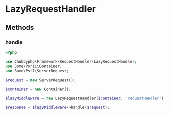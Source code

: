 # LazyRequestHandler

## Methods

### handle

```php
<?php

use Chubbyphp\Framework\RequestHandler\LazyRequestHandler;
use Some\Psr11\Container;
use Some\Psr7\ServerRequest;

$request = new ServerRequest();

$container = new Container();

$lazyMiddleware = new LazyRequestHandler($container, 'requestHandler');

$response = $lazyMiddleware->handle($request);
```
